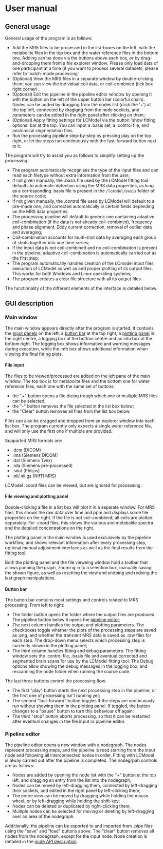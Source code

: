 # User manual
## General usage
General usage of the program is as follows:
- Add the MRS files to be processed in the list-boxes on the left, with the metabolite files in the top box and the water reference files in the bottom one. Adding can be done via the buttons above each box, or by drag-and-dropping them from a file explorer window; Please only load data of one participant at a time (if you want to process several datasets, please refer to 'batch-mode processing'
- (Optional) View the MRS files in a separate window by double-clicking them; you can view the individual coil data, or coil-combined (tick box right corner).
- (Optional) Edit the pipeline in the pipeline editor window by opening it with the button on the left of the upper button bar (colorful chain). Nodes can be added by dragging from the nodes list (click the '+') at the top left, connected by dragigng from the node sockets, and parameters can be edited in the right panel after clicking on them;
- (Optional) Apply fitting settings for LCModel via the button 'show fitting options' bar at the top: You can input a .basis set, a .control file, and anatomical segmentation files. 
- Run the processing pipeline step-by-step by pressing play on the top right, or let the steps run continuously with the fast-forward button next to it. 

The program will try to assist you as follows to simplify setting up the processing:
- The program automatically recognises the type of the input files and can read each filetype without extra information from the user;
- If not given manually, the .basis file used by the LCModel fitting tool defaults to automatic detection using the MRS data properties, as long as a corresponding .basis file is present in the `/lcmodel/basis` folder of the source code;
- If not given manually, the .control file used by LCModel will default to a pre-made one, and corrected automatically in certain fields depending on the MRS data properties;
- The processing pipeline will default to generic one containing adaptive coil-combination (if the data is not already coil-combined), frequency and phase alignment, Eddy current correction, removal of outlier data and averaging;
- Coil-combination accounts for multi-shot data by averaging each group of shots together into one time-series;
- If the input data is not coil-combined and no coil-combination is present in the pipeline, adaptive coil-combination is automatically carried out as the first step;
- The program automatically handles creation of the LCmodel input files, execution of LCModel as well as and proper plotting of its output files. This works for both Windows and Linux operating systems;
- The program creates a clear file structure with all its output files.

The functionality of the different elements of the interface is detailed below.

## GUI description
### Main window
The main window appears directly after the program is started. It contains the [input panels](#file-input) on the left, a [button bar](#button-bar) at the top right, a [plotting panel](#file-viewing-and-plotting-panel) in the right centre, a logging box at the bottom centre and an info box at the bottom right. The logging box shows informative and warning messages during execution, while the info box shows additional information when viewing the final fitting plots.

#### File input
The files to be viewed/processed are added on the left pane of the main window. The top box is for metabolite files and the bottom one for water reference files, each one with the same set of buttons:
- the "+" button opens a file dialog trough which one or multiple MRS files can be selected;
- the "-" button removes the file selected in the list box below;
- the "Clear" button removes all files from the list box below.

Files can also be dragged and dropped from an explorer window into each list box. The program currently only expects a single water reference file, and will only use the first one if multiple are provided.

Supported MRS formats are:
- .dcm (DICOM)
- .ima (Siemens DICOM)
- .dat (Siemens Twix)
- .rda (Siemens pre-processed)
- .sdat (Philips)
- .nii/.nii.gz (NIfTI MRS)

LCModel .coord files can be viewed, but are ignored for processing.

#### File viewing and plotting panel
Double-clicking a file in a list box will plot it in a separate window.
For MRS files, this shows the raw data over time and ppm and displays some file properties on the right. If the file is not coil-combined, all coils are plotted separately. For .coord files, this shows the various and metabolite spectra and the detailed concentrations on the right.

The plotting panel in the main window is used exclusively by the pipeline workflow, and shows relevant information after every processing step, optional manual adjustment interfaces as well as the final results from the fitting tool.

Both the plotting panel and the file vieweing window hold a toolbar that allows panning the graph, zooming in to a selection box, manually saving the shown figure, as well as resetting the view and undoing and redoing the last graph manipulations.

#### Button bar
The button bar contains most settings and controls related to MRS processing.
From left to right:
- The folder button opens the folder where the output files are produced. The pipeline button below it opens the [pipeline editor](#pipeline-editor);
- The next column handles the output and plotting parameters. The checkboxes toggle whether the plots of the processing steps are saved as .png, and whether the transient MRS data is saved as .raw files for each step. The drop-down menu selects which processing step is currently shown in the plotting panel;
- The third column handles fitting and debug parameters. The fitting window sets the .control file, .basis file and eventual corrected and segmented brain scans for use by the LCModel fitting tool. The Debug options allow showing the debug messages in the logging box, and rescanning the node folder when running the source code.

The last three buttons control the processing flow:
- The first "play" button starts the next processing step in the pipeline, or the first one of processing isn't running yet;
- The second "fast-forward" button toggles if the steps are continuously run without showing them in the plotting panel.  If toggled, the button changes to a "pause" button to turn this behaviour off again;
- The third "stop" button aborts processing, so that it can be restarted after eventual changes in the file input or pipeline editor.

### Pipeline editor
The pipeline editor opens a new window with a nodegraph. The nodes represent processing steps, and the pipeline is read starting from the input node and following all interconnected nodes in order. Fitting with LCModel is alway carried out after the pipeline is completed. The nodegrpah controls are as follows:
- Nodes are added by opening the node list with the "+" button at the top left, and dragging an entry from the list into the nodegraph;
- Nodes can be moved by left-dragging them, connected by left-dragging their sockets, and edited in the right panel by left-clicking them;
- The entire view can be moved by dragging while holding the mouse wheel, or by left-dragging while holding the shift-key;
- Nodes can be deleted or duplicated by right-clicking them;
- Multiple nodes can be selected for moving or deleting by left-dragging over an area of the nodegraph.

Additionally, the pipeline can be exported to and imported from .pipe files using the "save" and "load" buttons above. The "clear" button removes all nodes from the nodegraph, except for the input node. Node creation is detailed in the [node API description](nodes/README.md).
